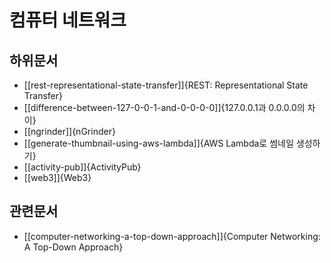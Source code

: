 # 컴퓨터 네트워크

## 하위문서

* [[rest-representational-state-transfer]]{REST: Representational State Transfer}
* [[difference-between-127-0-0-1-and-0-0-0-0]]{127.0.0.1과 0.0.0.0의 차이}
* [[ngrinder]]{nGrinder}
* [[generate-thumbnail-using-aws-lambda]]{AWS Lambda로 썸네일 생성하기}
* [[activity-pub]]{ActivityPub}
* [[web3]]{Web3}

## 관련문서

* [[computer-networking-a-top-down-approach]]{Computer Networking: A Top-Down Approach}
